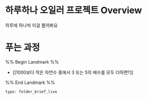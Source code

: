 # 하루하나 오일러 프로젝트 Overview

하루에 하나씩 이걸 풀어봐요

# 푸는 과정



%% Begin Landmark %%
- [[1000보다 작은 자연수 중에서 3 또는 5의 배수를 모두 더하면?]]

%% End Landmark %%


```ccard
type: folder_brief_live
```

